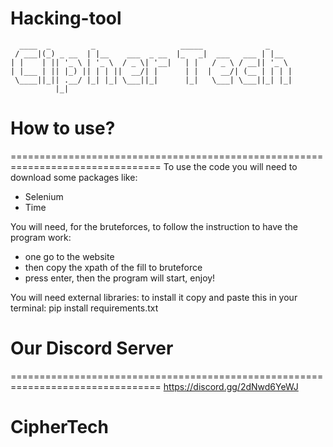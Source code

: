 # Hacking-tool

```
  ____  _         _                   _____              _
 / ___|(_) _ __  | |__    ___  _ __  |_   _|  ___   ___ | |__
| |    | || '_ \ | '_ \  / _ \| '__|   | |   / _ \ / __|| '_ \
| |___ | || |_) || | | ||  __/| |      | |  |  __/| (__ | | | |
 \____||_|| .__/ |_| |_| \___||_|      |_|   \___| \___||_| |_|
          |_|

```

# How to use?
================================================================================
To use the code you will need to download some packages like:
- Selenium
- Time

You will need, for the bruteforces, to follow the instruction to have the program work:
- one go to the website
- then copy the xpath of the fill to bruteforce
- press enter, then the program will start, enjoy!

You will need external libraries:
to install it copy and paste this in your terminal:
pip install requirements.txt

# Our Discord Server
================================================================================
https://discord.gg/2dNwd6YeWJ


# CipherTech
